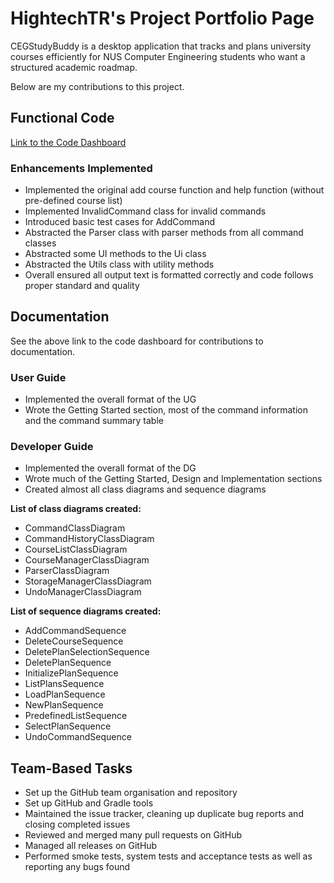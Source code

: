 # HightechTR's Project Portfolio Page

CEGStudyBuddy is a desktop application that tracks and plans university courses efficiently for NUS Computer Engineering students who want a structured academic roadmap.

Below are my contributions to this project.

## Functional Code
[Link to the Code Dashboard](https://nus-cs2113-ay2425s2.github.io/tp-dashboard/?search=hightechtr&breakdown=true)

### Enhancements Implemented

- Implemented the original add course function and help function (without pre-defined course list)
- Implemented InvalidCommand class for invalid commands
- Introduced basic test cases for AddCommand
- Abstracted the Parser class with parser methods from all command classes
- Abstracted some UI methods to the Ui class
- Abstracted the Utils class with utility methods
- Overall ensured all output text is formatted correctly and code follows proper standard and quality

## Documentation

See the above link to the code dashboard for contributions to documentation.

### User Guide

- Implemented the overall format of the UG
- Wrote the Getting Started section, most of the command information and the command summary table

### Developer Guide

- Implemented the overall format of the DG
- Wrote much of the Getting Started, Design and Implementation sections
- Created almost all class diagrams and sequence diagrams

**List of class diagrams created:**

- CommandClassDiagram
- CommandHistoryClassDiagram
- CourseListClassDiagram
- CourseManagerClassDiagram
- ParserClassDiagram
- StorageManagerClassDiagram
- UndoManagerClassDiagram

**List of sequence diagrams created:**

- AddCommandSequence
- DeleteCourseSequence
- DeletePlanSelectionSequence
- DeletePlanSequence
- InitializePlanSequence
- ListPlansSequence
- LoadPlanSequence
- NewPlanSequence
- PredefinedListSequence
- SelectPlanSequence
- UndoCommandSequence

## Team-Based Tasks

- Set up the GitHub team organisation and repository
- Set up GitHub and Gradle tools
- Maintained the issue tracker, cleaning up duplicate bug reports and closing completed issues
- Reviewed and merged many pull requests on GitHub
- Managed all releases on GitHub
- Performed smoke tests, system tests and acceptance tests as well as reporting any bugs found